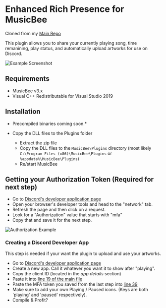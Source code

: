 # Enhanced Rich Presence for MusicBee

Cloned from my [Main Repo](https://gitlab.com/cleaninfla/musicbee-rich-presence)

This plugin allows you to share your currently playing song, time remanining, play status, and automatically upload artworks for use on Discord.

![Example Screenshot](https://i.imgur.com/F3udPi3.png)

## Requirements

- MusicBee v3.x
- Visual C++ Redistributable for Visual Studio 2019

## Installation
- Precompiled binaries coming soon.*

- Copy the DLL files to the Plugins folder
  - Extract the zip file
  - Copy the DLL files to the `MusicBee\Plugins` directory (most likely `C:\Program Files (x86)\MusicBee\Plugins` or `%appdata%\MusicBee\Plugins`)
  - Re/start MusicBee

## Getting your Authorization Token (Required for next step)
- Go to [Discord's developer application page](https://discordapp.com/developers/applications/me)
- Open your browser's developer tools and head to the "network" tab.
- Refresh the page and then click on a request.
- Look for a "Authorization" value that starts with "mfa"
- Copy that and save it for the next step.

![Authorization Example](https://i.imgur.com/znyZY8I.png)

### Creating a Discord Developer App

This step is needed if your want the plugin to upload and use your artworks.

- Go to [Discord's developer application page](https://discordapp.com/developers/applications/me)
- Create a new app. Call it whatever you want it to show after "playing".
- Copy the client ID (located in the *app details* section)
- Paste it into [line 19 of the main file](https://gitlab.com/cleaninfla/musicbee-rich-presence/-/blob/master/mb_DiscordRichPresence.cs#L19)
- Paste the MFA token you saved from the last step into [line 39](https://gitlab.com/cleaninfla/musicbee-rich-presence/-/blob/master/mb_DiscordRichPresence.cs#L39)
- Make sure to add your own Playing / Paused icons. (Keys are both 'playing' and 'paused' respectively).
- Compile & Profit?
